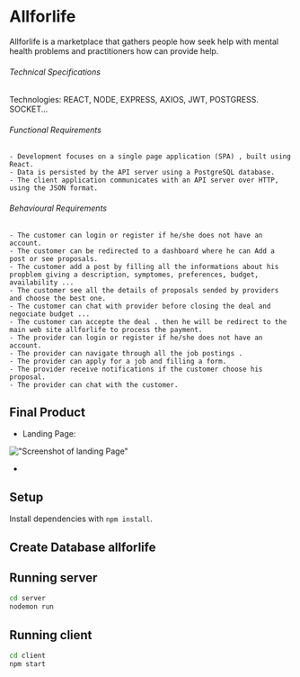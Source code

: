 # Allforlife
Allforlife is a marketplace that gathers people how seek help with mental health problems and practitioners how can provide help.

###### Technical Specifications
Technologies: REACT, NODE, EXPRESS, AXIOS, JWT, POSTGRESS. SOCKET... 

###### Functional Requirements
    - Development focuses on a single page application (SPA) , built using React.
    - Data is persisted by the API server using a PostgreSQL database.
    - The client application communicates with an API server over HTTP, using the JSON format.

###### Behavioural Requirements
    - The customer can login or register if he/she does not have an account.
    - The customer can be redirected to a dashboard where he can Add a post or see proposals.
    - The customer add a post by filling all the informations about his propblem giving a description, symptomes, preferences, budget, availability ...
    - The customer see all the details of proposals sended by providers and choose the best one. 
    - The customer can chat with provider before closing the deal and negociate budget ...
    - The customer can accepte the deal . then he will be redirect to the main web site allforlife to process the payment.
    - The provider can login or register if he/she does not have an account.
    - The provider can navigate through all the job postings .
    - The provider can apply for a job and filling a form.
    - The provider receive notifications if the customer choose his proposal.
    - The provider can chat with the customer.

## Final Product

- Landing Page:

!["Screenshot of landing Page"]()


- 
## Setup

Install dependencies with `npm install`.

## Create Database allforlife

## Running server

```sh
cd server
nodemon run
```
## Running client

```sh
cd client
npm start
```


